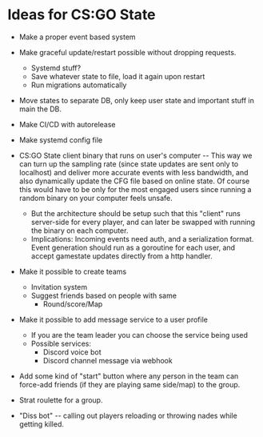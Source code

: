 # Ideas for CS:GO State

* Make a proper event based system

* Make graceful update/restart possible without dropping requests.
	* Systemd stuff?
	* Save whatever state to file, load it again upon restart
	* Run migrations automatically

* Move states to separate DB, only keep user state and important stuff in main
  the DB.

* Make CI/CD with autorelease

* Make systemd config file

* CS:GO State client binary that runs on user's computer -- This way we can
  turn up the sampling rate (since state updates are sent only to localhost)
  and deliver more accurate events with less bandwidth, and also dynamically
  update the CFG file based on online state. Of course this would have to be
  only for the most engaged users since running a random binary on your
  computer feels unsafe.
	* But the architecture should be setup such that this "client" runs
	  server-side for every player, and can later be swapped with running the
	  binary on each computer.
	* Implications: Incoming events need auth, and a serialization format.
	  Event generation should run as a goroutine for each user, and accept
	  gamestate updates directly from a http handler.

* Make it possible to create teams
	* Invitation system
	* Suggest friends based on people with same
		* Round/score/Map

* Make it possible to add message service to a user profile
	* If you are the team leader you can choose the service being used
	* Possible services:
		* Discord voice bot
		* Discord channel message via webhook

* Add some kind of "start" button where any person in the team can force-add
  friends (if they are playing same side/map) to the group.

* Strat roulette for a group.

* "Diss bot" -- calling out players reloading or throwing nades while getting
  killed.
